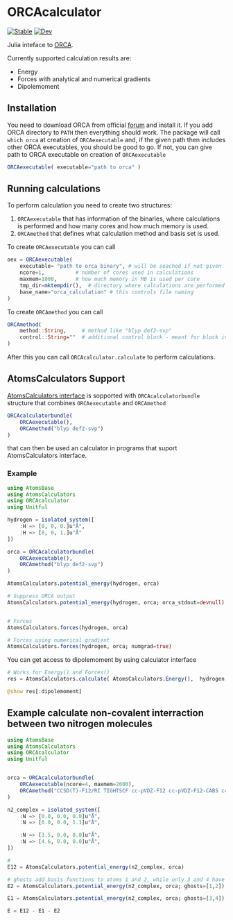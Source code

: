 # ORCAcalculator

[![Stable](https://img.shields.io/badge/docs-stable-blue.svg)](https://tjjarvinen.github.io/ORCAcalculator.jl/stable/)
[![Dev](https://img.shields.io/badge/docs-dev-blue.svg)](https://tjjarvinen.github.io/ORCAcalculator.jl/dev/)

Julia inteface to [ORCA](orcaforum.kofo.mpg.de).

Currently supported calculation results are:

- Energy
- Forces with analytical and numerical gradients
- Dipolemoment

## Installation

You need to download ORCA from official [forum](orcaforum.kofo.mpg.de) and install it.
If you add ORCA directory to `PATH` then everything should work.
The package will call `which orca` at creation of `ORCAexecutable` and, if the given path then includes
other ORCA executables, you should be good to go. If not, you can give path to ORCA executable
on creation of `ORCAexecutable`

```julia
ORCAexecutable( executable="path to orca" )
```

## Running calculations

To perform calculation you need to create two structures:
1. `ORCAexecutable` that has information of the binaries,
where calculations is performed and how many cores and how much memory is used.
2. `ORCAmethod` that defines what calculation method and basis set is used.

To create `ORCAexecutable` you can call

```julia
oex = ORCAexecutable(
    executable= "path to orca binary", # will be seached if not given
    ncore=1,          # number of cores used in calculations
    maxmem=1000,      # how much memory in MB is used per core
    tmp_dir=mktempdir(),  # directory where calculations are performed
    base_name="orca_calculation" # this controls file naming
)
```

To create `ORCAmethod` you can call

```julia
ORCAmethod(
    method::String,     # method like "blyp def2-svp"
    control::String=""  # additional control block - meant for block input
)
```

After this you can call `ORCAcalculator.calculate` to perform calculations.

## AtomsCalculators Support

[AtomsCalculators interface](https://github.com/JuliaMolSim/AtomsCalculators.jl) is sopported with `ORCAcalculatorbundle` structure that combines `ORCAexecutable` and `ORCAmethod`

```julia
ORCAcalculatorbundle(
    ORCAexecutable(),
    ORCAmethod("blyp def2-svp")
)
```

that can then be used an calculator in programs that suport AtomsCalculators interface.

### Example

```julia
using AtomsBase
using AtomsCalculators
using ORCAcalculator
using Unitful

hydrogen = isolated_system([
    :H => [0, 0, 0.]u"Å",
    :H => [0, 0, 1.]u"Å"
])

orca = ORCAcalculatorbundle(
    ORCAexecutable(),
    ORCAmethod("blyp def2-svp")
)

AtomsCalculators.potential_energy(hydrogen, orca)

# Suppress ORCA output
AtomsCalculators.potential_energy(hydrogen, orca; orca_stdout=devnull)


# Forces
AtomsCalculators.forces(hydrogen, orca)

# Forces using numerical gradient
AtomsCalculators.forces(hydrogen, orca; numgrad=true)
```

You can get access to dipolemoment by using calculator interface

```julia
# Works for Energy() and Forces()
res = AtomsCalculators.calculate( AtomsCalculators.Energy(),  hydrogen, orca)

@show res[:dipolemoment]
```

## Example calculate non-covalent interraction between two nitrogen molecules

```julia
using AtomsBase
using AtomsCalculators
using ORCAcalculator
using Unitful


orca = ORCAcalculatorbundle(
    ORCAexecutable(ncore=4, maxmem=2000),
    ORCAmethod("CCSD(T)-F12/RI TIGHTSCF cc-pVDZ-F12 cc-pVDZ-F12-CABS cc-pVTZ/C")
)

n2_complex = isolated_system([
    :N => [0.0, 0.0, 0.0]u"Å",
    :N => [0.0, 0.0, 1.1]u"Å",

    :N => [3.5, 0.0, 0.0]u"Å",
    :N => [4.6, 0.0, 0.0]u"Å",
])

#
E12 = AtomsCalculators.potential_energy(n2_complex, orca)

# ghosts add basis functions to atoms 1 and 2, while only 3 and 4 have nucleus and electrons
E2 = AtomsCalculators.potential_energy(n2_complex, orca; ghosts=[1,2])

E1 = AtomsCalculators.potential_energy(n2_complex, orca; ghosts=[3,4])

E = E12 - E1 - E2
```
